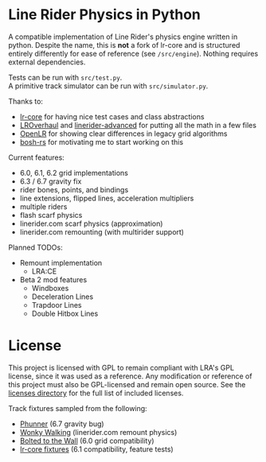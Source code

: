 # Line Rider Physics in Python

A compatible implementation of Line Rider's physics engine written in python. Despite the name, this is **not** a fork of lr-core and is structured entirely differently for ease of reference (see `/src/engine`). Nothing requires external dependencies.

Tests can be run with `src/test.py`.\
A primitive track simulator can be run with `src/simulator.py`.

Thanks to:
- [lr-core](https://github.com/conundrumer/lr-core) for having nice test cases and class abstractions
- [LROverhaul](https://github.com/LunaKampling/LROverhaul) and [linerider-advanced](https://github.com/jealouscloud/linerider-advanced) for putting all the math in a few files
- [OpenLR](https://github.com/kevansevans/OpenLR) for showing clear differences in legacy grid algorithms
- [bosh-rs](https://codeberg.org/lipfang/bosh-rs) for motivating me to start working on this

Current features:
- 6.0, 6.1, 6.2 grid implementations
- 6.3 / 6.7 gravity fix
- rider bones, points, and bindings
- line extensions, flipped lines, acceleration multipliers
- multiple riders
- flash scarf physics
- linerider.com scarf physics (approximation)
- linerider.com remounting (with multirider support)

Planned TODOs:
- Remount implementation
  - LRA:CE
- Beta 2 mod features
  - Windboxes
  - Deceleration Lines
  - Trapdoor Lines
  - Double Hitbox Lines

# License

This project is licensed with GPL to remain compliant with LRA's GPL license, since it was used as a reference. Any modification or reference of this project must also be GPL-licensed and remain open source. See the [licenses directory](LICENSES/) for the full list of included licenses.

Track fixtures sampled from the following:
- [Phunner](https://www.youtube.com/watch?v=Ak2_7jHtRpA) (6.7 gravity bug)
- [Wonky Walking](https://www.youtube.com/watch?v=E2-tvct-MpE) (linerider.com remount physics)
- [Bolted to the Wall](https://www.youtube.com/watch?v=0TBGNxzdiHw) (6.0 grid compatibility)
- [lr-core fixtures](https://github.com/conundrumer/lr-core/tree/master/fixtures) (6.1 compatibility, feature tests)
